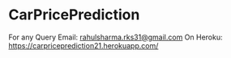# CarPricePrediction
For any Query Email: rahulsharma.rks31@gmail.com
On Heroku: https://carpriceprediction21.herokuapp.com/
